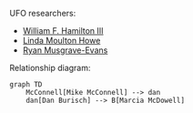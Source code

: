 UFO researchers:
- [William F. Hamilton III](hamilton_william.md)
- [Linda Moulton Howe](howe_linda.md)
- [Ryan Musgrave-Evans](musgrave-evans_ryan.md)

Relationship diagram:
```mermaid
graph TD
    McConnell[Mike McConnell] --> dan
    dan[Dan Burisch] --> B[Marcia McDowell]
```
